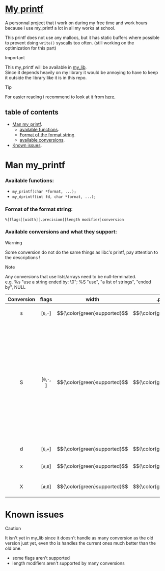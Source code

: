 #  <ins> __My printf__ </ins>

A personnal project that i work on during my free time and work hours because i use my_printf a lot in all my works at school.

This printf does not use any mallocs, but it has static buffers where possible to prevent doing ```write()``` syscalls too often. (still working on the optimization for this part)

> [!IMPORTANT]
> This my_printf will be available in [my_lib](https://github.com/Pereira-Romeo/My_lib). \
> Since it depends heavily on my library it would be annoying to have to keep it outside the library like it is in this repo. 

> [!TIP]
> For easier reading i recommend to look at it from [here](./README.md).

## __table of contents__

 - [Man my_printf](#man-my_printf).
    - [available functions](#available-functions).
    - [Format of the format string](#format-of-the-format-string).
    - [available conversions](#available-conversions-and-what-they-support).
 - [Known issues](#known-issues).

# __Man my_printf__

### __Available functions:__
- ```my_printf(char *format, ...);```
- ```my_dprintf(int fd, char *format, ...);```

### __Format of the format string:__
```%[flags][width][.precision][length modifier]conversion```

### __Available conversions and what they support:__

> [!WARNING]
> Some conversion do not do the same things as libc's printf, pay attention to the descriptions !

> [!NOTE]
> Any conversions that use lists/arrays need to be null-terminated.\
> e.g. %s "use a string ended by: \0"; %S "use", "a list of strings", "ended by", NULL

| Conversion | flags | width | .precision | length modifiers | description |
| :--------: | :---: | :---: | :--------: | :--------------: |-------------|
| s | [```0```,```-```] | $${\color{green}supported}$$ | $${\color{green}supported}$$ | $${\color{red}not\ supported}$$ | Display a string |
| S | [```0```,```-```,``` ```] | $${\color{green}supported}$$ | $${\color{green}supported}$$ | $${\color{red}not\ supported}$$ | Display a list of string. ```width```, ```.precision``` and all ```flags``` but ```' '``` are used for the strings as if calling %s on all of the strings. By default all strings will be separated by a [new line] character but if the flag ```' '``` is present, they will be separated by a space. |
| d | [```0```,```+```] | $${\color{green}supported}$$ | $${\color{green}supported}$$ | l (long), ll (long long) | Display an int in decimal |
| x | [```#```,```0```] | $${\color{green}supported}$$ | $${\color{green}supported}$$ | $${\color{red}not\ supported}$$ | Display an unisgned int in hexadecimal |
| X | [```#```,```0```] | $${\color{green}supported}$$ | $${\color{green}supported}$$ | $${\color{red}not\ supported}$$ | Display an unisgned int in HEXADECIMAL |

# __Known issues__

> [!CAUTION]
> It isn't yet in my_lib since it doesn't handle as many conversion as the old version just yet, even tho is handles the current ones much better than the old one.

 - some flags aren't supported
 - length modifiers aren't supported by many conversions